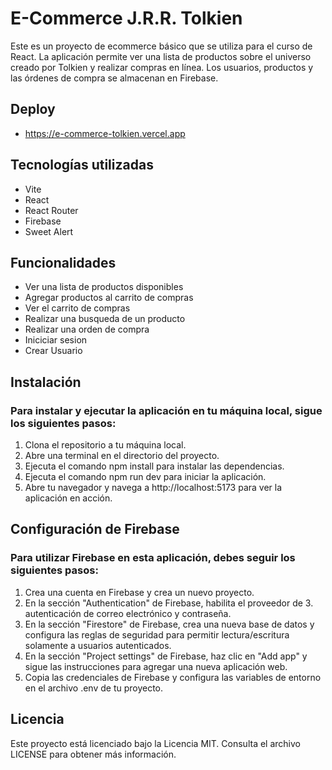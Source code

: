 # E-Commerce J.R.R. Tolkien 
Este es un proyecto de ecommerce básico que se utiliza para el curso de React. La aplicación permite ver una lista de productos sobre el universo creado por Tolkien y realizar compras en línea. Los usuarios, productos y las órdenes de compra se almacenan en Firebase.

## Deploy 
- https://e-commerce-tolkien.vercel.app

## Tecnologías utilizadas
- Vite
- React
- React Router
- Firebase
- Sweet Alert

## Funcionalidades
- Ver una lista de productos disponibles
- Agregar productos al carrito de compras
- Ver el carrito de compras
- Realizar una busqueda de un producto
- Realizar una orden de compra
- Iniciciar sesion
- Crear Usuario

## Instalación

### Para instalar y ejecutar la aplicación en tu máquina local, sigue los siguientes pasos:
 
1. Clona el repositorio a tu máquina local.
2. Abre una terminal en el directorio del proyecto.
3. Ejecuta el comando npm install para instalar las dependencias.
4. Ejecuta el comando npm run dev para iniciar la aplicación.
5. Abre tu navegador y navega a http://localhost:5173 para ver la aplicación en acción.

## Configuración de Firebase

### Para utilizar Firebase en esta aplicación, debes seguir los siguientes pasos:

1. Crea una cuenta en Firebase y crea un nuevo proyecto.
2. En la sección "Authentication" de Firebase, habilita el proveedor de 3. autenticación de correo electrónico y contraseña.
3. En la sección "Firestore" de Firebase, crea una nueva base de datos y configura las reglas de seguridad para permitir lectura/escritura solamente a usuarios autenticados.
4. En la sección "Project settings" de Firebase, haz clic en "Add app" y sigue las instrucciones para agregar una nueva aplicación web.
5. Copia las credenciales de Firebase y configura las variables de entorno en el archivo .env de tu proyecto.

## Licencia

Este proyecto está licenciado bajo la Licencia MIT. Consulta el archivo LICENSE para obtener más información.

